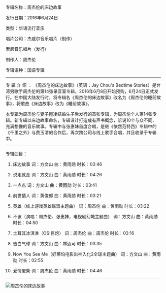 专辑名称：周杰伦的床边故事

发行日期：2016年6月24日

类型：华语流行音乐

唱片公司：杰威尔音乐唱片（制作）

索尼音乐唱片（发行）

制作人：周杰伦

专辑语种：国语专辑

------------
专 辑 介 绍 ：
《周杰伦的床边故事》（英语：Jay Chou's Bedtime Stories）是台湾男歌手周杰伦的第14张录音室专辑，2016年6月8日开始预购，6月24日正式发行。在中国大陆发行时，将专辑名《周杰伦的床边故事》改名为《周杰伦的睡前故事》，将歌曲《床边故事》改为《睡前故事》。

本专辑为周杰伦与妻子昆凌结婚生子后发行的首张专辑，为周杰伦个人第14张专辑。新专辑以床边故事命名，专辑设计打造成有声书概念，诉说10个与众不同、充满想像的音乐故事。专辑中与张惠妹首度合唱，是继《依然范特西》专辑中的《千里之外》与费玉清的合作后，再次跨公司与线上歌手合唱，并且收录于专辑中。

------------
专辑曲目：

1.	床边故事	  词：方文山	  曲：黄雨勋	  时长：03:46

2.	说走就走	词：方文山	曲：黄雨勋	时长：04:26

3.	一点点	词：方文山	曲：黄雨勋	时长：03:41

4.	前世情人	词：黄俊郎	曲：黄雨勋	时长：03:21

5.	英雄（线上游戏英雄联盟主题曲）	词：周杰伦	曲：黄雨勋	时长：03:22

6.	不该（演唱：周杰伦、张惠妹，电视剧幻城主题曲）	词：方文山	曲：黄雨勋	时长：04:50

7.	土耳其冰淇淋（OS:巨炮）	词：周杰伦	曲：周杰伦	时长：03:16

8.	告白气球	词：方文山	曲：林迈可	时长：03:35

9.	Now You See Me（好莱坞电影出神入化2全球主题曲）	词：方文山	曲：黄雨勋	时长：02:55

10.	爱情废柴	词：周杰伦	曲：黄雨勋	时长：04:46

------------
![周杰伦的床边故事]( https://www.nsaimg.com/2020/04/19/6c9ca0a992ec8.jpg  "周杰伦的床边故事的介绍")
